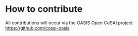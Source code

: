 # How to contribute

All contributions will occur via the OASIS Open CoSAI project https://github.com/cosai-oasis